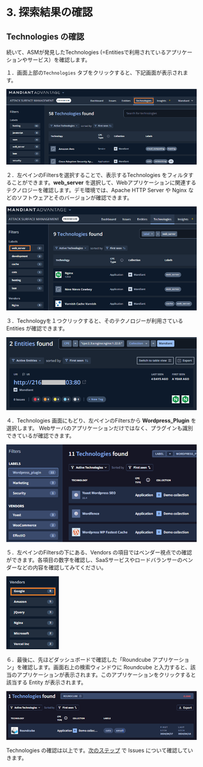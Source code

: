 # 3. 探索結果の確認

## Technologies の確認

続いて、ASMが発見したTechnologies (=Entitiesで利用されているアプリケーションやサービス）を確認します。

１．画面上部の`Technologies` タブをクリックすると、下記画面が表示されます。

![](images/2022-08-10-11-29-23-image.png)

２．左ペインのFiltersを選択することで、表示するTechnologies をフィルタすることができます。**web_server** を選択して、Webアプリケーションに関連するテクノロジーを確認します。デモ環境では、Apache HTTP Server や Nginx などのソフトウェアとそのバージョンが確認できます。



![](images/2022-08-10-11-25-51-image.png)

３．Technologyを１つクリックすると、そのテクノロジーが利用さているEntities が確認できます。

![](images/2022-08-10-11-30-11-image.png)

４．Technologies 画面にもどり、左ペインのFiltersから **Wordpress_Plugin** を選択します。 Webサーバのアプリケーションだけではなく、プラグインも識別できているが確認できます。

![image-20240418143150355](images/image-20240418143150355.png)



５．左ペインのFiltersの下にある、Vendors の項目ではベンダー視点での確認ができます。各項目の数字を確認し、SaaSサービスやロードバランサーのベンダーなどの内容を確認してみてください。



![](images/2022-08-10-11-31-19-image.png)

６．最後に、先ほどダッシュボードで確認した「Roundcube アプリケーション」を確認します。画面右上の検索ウィンドウに Roundcube と入力すると、該当のアプリケーションが表示されます。このアプリケーションをクリックすると該当する Entity が表示されます。

![image-20240418143526394](images/image-20240418143526394.png)



Technologies の確認は以上です。[次のステップ](../034-check-issues) で Issues について確認していきます。

  

